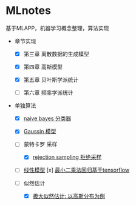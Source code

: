 # MLnotes
基于MLAPP，机器学习概念整理，算法实现


- 章节实现
  - [x] 第三章 离散数据的生成模型
  - [x] 第四章 高斯模型
  - [x] 第五章 贝叶斯学派统计
  - [ ] 第六章 频率学派统计


- 单独算法  

  - [x] [naive bayes 分类器](./algorithms/naive_bayes_clf)

  - [x] [Gaussin 模型](./algorithms/Gaussin_models)

  - [ ] 蒙特卡罗 采样
    - [x] [rejection sampling 拒绝采样](./algorithms/MC_sampling/MC_rej_sampling.py)

  - [ ] [线性模型](./algorithms/linear_models)
    [x] [最小二乘法回归基于tensorflow](./algorithms/linear_models/linear_reg_ls.py)

  - [ ] 似然估计
    - [x] [极大似然估计: 以高斯分布为例](./algorithms/MLE_MAP/mle.py)
